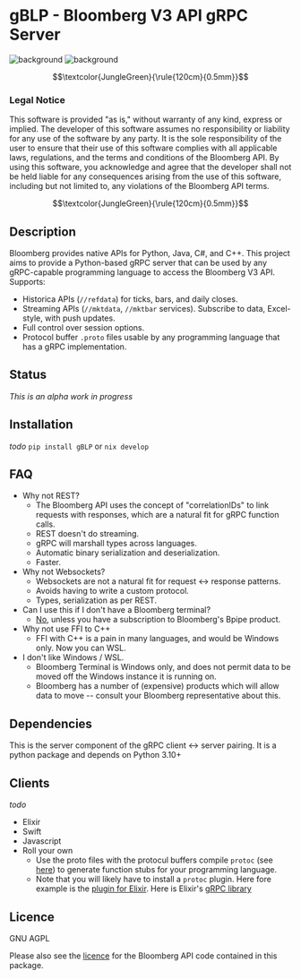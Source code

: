 # gBLP - Bloomberg V3 API gRPC Server

![background](images/finvids.gif#gh-dark-mode-only)
![background](images/finvids.gif#gh-light-mode-only)


$$\textcolor{JungleGreen}{\rule{120cm}{0.5mm}}$$
### Legal Notice
This software is provided "as is," without warranty of any kind, express or implied. The developer of this software assumes no responsibility or liability for any use of the software by any party. It is the sole responsibility of the user to ensure that their use of this software complies with all applicable laws, regulations, and the terms and conditions of the Bloomberg API. By using this software, you acknowledge and agree that the developer shall not be held liable for any consequences arising from the use of this software, including but not limited to, any violations of the Bloomberg API terms.

$$\textcolor{JungleGreen}{\rule{120cm}{0.5mm}}$$


## Description
Bloomberg provides native APIs for Python, Java, C#, and C++. This project aims to provide a Python-based gRPC server that can be used by any gRPC-capable programming language to access the Bloomberg V3 API. 
Supports:
* Historica APIs (`//refdata`) for ticks, bars, and daily closes. 
* Streaming APIs (`//mktdata`, `//mktbar` services). Subscribe to data, Excel-style, with push updates.  
* Full control over session options. 
* Protocol buffer `.proto` files usable by any programming language that has a gRPC implementation.


## Status
_This is an alpha work in progress_


## Installation
_todo_
`pip install gBLP` or
`nix develop`


## FAQ
* Why not REST?
    * The Bloomberg API uses the concept of "correlationIDs" to link requests with responses, which are a natural fit for gRPC function calls. 
    * REST doesn't do streaming. 
    * gRPC will marshall types across languages. 
    * Automatic binary serialization and deserialization. 
    * Faster.
* Why not Websockets?
    * Websockets are not a natural fit for request <-> response patterns. 
    * Avoids having to write a custom protocol.
    * Types, serialization as per REST.
* Can I use this if I don't have a Bloomberg terminal?
    * [No](https://stackoverflow.com/a/74503768/122792), unless you have a subscription to Bloomberg's Bpipe product. 
* Why not use FFI to C++
    * FFI with C++ is a pain in many languages, and would be Windows only. Now you can WSL. 
* I don't like Windows / WSL.
    * Bloomberg Terminal is Windows only, and does not permit data to be moved off the Windows instance it is running on.
    * Bloomberg has a number of (expensive) products which will allow data to move -- consult your Bloomberg representative about this. 
 


## Dependencies
This is the server component of the gRPC client <-> server pairing. It is a python package and depends on Python 3.10+

## Clients
_todo_
* Elixir
* Swift
* Javascript
* Roll your own
    * Use the proto files with the protocul buffers compile `protoc` (see [here](https://grpc.io/docs/protoc-installation/)) to generate function stubs for your programming language.
    * Note that you will likely have to install a `protoc` plugin. Here fore example is the [plugin for Elixir](https://github.com/brexhq/protobuf-elixir). Here is Elixir's [gRPC library](https://github.com/elixir-grpc/grpc)

## Licence
GNU AGPL

Please also see the [licence](https://github.com/vegabook/gBLP/blob/main/src/bbg_copyright.txt) for the Bloomberg API code contained in this package. 

 

